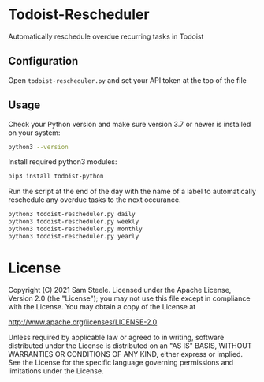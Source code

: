 # Todoist-Rescheduler
Automatically reschedule overdue recurring tasks in Todoist

## Configuration
Open `todoist-rescheduler.py` and set your API token at the top of the file

## Usage
Check your Python version and make sure version 3.7 or newer is installed on your system:
```sh
python3 --version
```

Install required python3 modules:
```sh
pip3 install todoist-python
```

Run the script at the end of the day with the name of a label to automatically reschedule any overdue tasks to the next occurance.
```sh
python3 todoist-rescheduler.py daily
python3 todoist-rescheduler.py weekly
python3 todoist-rescheduler.py monthly
python3 todoist-rescheduler.py yearly
```

# License

Copyright (C) 2021 Sam Steele. Licensed under the Apache License, Version 2.0 (the "License"); you may not use this file except in compliance with the License. You may obtain a copy of the License at

http://www.apache.org/licenses/LICENSE-2.0

Unless required by applicable law or agreed to in writing, software distributed under the License is distributed on an "AS IS" BASIS, WITHOUT WARRANTIES OR CONDITIONS OF ANY KIND, either express or implied. See the License for the specific language governing permissions and limitations under the License.
